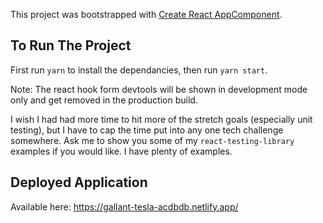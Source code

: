 This project was bootstrapped with [Create React AppComponent](https://github.com/facebook/create-react-app).

## To Run The Project

First run `yarn` to install the dependancies, then run `yarn start`.

Note: The react hook form devtools will be shown in development mode only and get removed in the production build. 

I wish I had had more time to hit more of the stretch goals (especially unit testing), but I have to cap the time put into any one tech challenge somewhere. Ask me to show you some of my `react-testing-library` examples if you would like. I have plenty of examples.

## Deployed Application
Available here: https://gallant-tesla-acdbdb.netlify.app/
